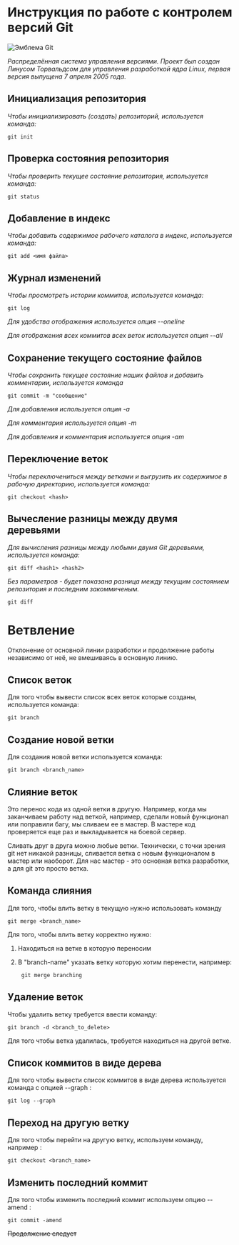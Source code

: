 # **Инструкция по работе с контролем версий Git**

![Эмблема Git](git.png)

*Распределённая система управления версиями. Проект был создан Линусом Торвальдсом для управления разработкой ядра Linux, первая версия выпущена 7 апреля 2005 года.*

## Инициализация репозитория

*Чтобы инициализировать (создать) репозиторий, используется команда:*

    git init    

## Проверка состояния репозитория

*Чтобы проверить текущее состояние репозитория, используется команда:*

    git status

## Добавление в индекс

*Чтобы добавить содержимое рабочего каталога в индекс, используется команда:*

    git add <имя файла>

## Журнал изменений

*Чтобы просмотреть истории коммитов, используется команда:*

    git log

*Для удобства отображения используется опция --oneline*

*Для отображения всех коммитов всех веток используется опция --all*

## Сохранение текущего состояние файлов

*Чтобы сохранить текущее состояние наших файлов и добавить комментарии, используется команда*

    git commit -m "сообщение"

*Для добавления используется опция -a*

*Для комментария используется опция -m*

*Для добавления и комментария используется опция -am*

## Переключение веток

*Чтобы переключениться между ветками и выгрузить их содержимое в рабочую директорию, используется команда:*

    git checkout <hash>

## Вычесление разницы между двумя деревьями

*Для вычисления разницы между любыми двумя Git деревьями, используется команда:*

    git diff <hash1> <hash2>

*Без параметров - будет показана разница между текущим состоянием репозитория и последним закоммиченым.*

    git diff

# Ветвление
   
Отклонение от основной линии разработки и продолжение работы независимо от неё, не вмешиваясь в основную линию.

## Список веток

Для того чтобы вывести список всех веток которые созданы, используется команда:

    git branch

## Создание новой ветки 

Для создания новой ветки используется команда:

    git branch <branch_name>

## Слияние веток 

Это перенос кода из одной ветки в другую. Например, когда мы заканчиваем работу над веткой, например, сделали новый функционал или поправили багу, мы сливаем ее в мастер. В мастере код проверяется еще раз и выкладывается на боевой сервер.

Сливать друг в друга можно любые ветки. Технически, с точки зрения git нет никакой разницы, сливается ветка с новым функционалом в мастер или наоборот. Для нас мастер - это основная ветка разработки, а для git это просто ветка.

## Команда слияния

Для того, чтобы влить ветку в текущую нужно использовать команду

    git merge <branch_name>

Для того, чтобы влить ветку корректно нужно:

1. Находиться на ветке в которую переносим

2. В "branch-name" указать ветку которую хотим перенести, например:

        git merge branching

## Удаление веток

Чтобы удалить ветку требуется ввести команду:

    git branch -d <branch_to_delete>

Для того чтобы ветка удалилась, требуется находиться на другой ветке.

## Список коммитов в виде дерева

Для того чтобы вывести список коммитов в виде дерева используется команда с опцией --graph :

    git log --graph

## Переход на другую ветку

Для того чтобы перейти на другую ветку, используем команду, например :

    git checkout <branch_name>

## Изменить последний коммит

Для того чтобы изменить последний коммит используем опцию --amend : 

    git commit -amend

~~Продолжение следует~~
